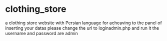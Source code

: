 # clothing_store
a clothing store website with Persian language
for acheaving to the panel of inserting your datas please change the url to loginadmin.php and run it 
the username and password are admin
